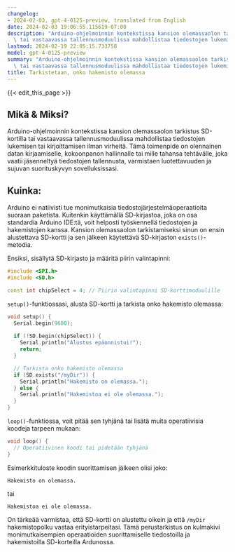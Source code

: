 ```yaml
---
changelog:
- 2024-02-03, gpt-4-0125-preview, translated from English
date: 2024-02-03 19:06:55.115619-07:00
description: "Arduino-ohjelmoinnin kontekstissa kansion olemassaolon tarkistus SD-kortilla\
  \ tai vastaavassa tallennusmoduulissa mahdollistaa tiedostojen lukemisen tai\u2026"
lastmod: 2024-02-19 22:05:15.733758
model: gpt-4-0125-preview
summary: "Arduino-ohjelmoinnin kontekstissa kansion olemassaolon tarkistus SD-kortilla\
  \ tai vastaavassa tallennusmoduulissa mahdollistaa tiedostojen lukemisen tai\u2026"
title: Tarkistetaan, onko hakemisto olemassa
---
```


{{< edit_this_page >}}

## Mikä & Miksi?
Arduino-ohjelmoinnin kontekstissa kansion olemassaolon tarkistus SD-kortilla tai vastaavassa tallennusmoduulissa mahdollistaa tiedostojen lukemisen tai kirjoittamisen ilman virheitä. Tämä toimenpide on olennainen datan kirjaamiselle, kokoonpanon hallinnalle tai mille tahansa tehtävälle, joka vaatii jäsenneltyä tiedostojen tallennusta, varmistaen luotettavuuden ja sujuvan suorituskyvyn sovelluksissasi.

## Kuinka:
Arduino ei natiivisti tue monimutkaisia tiedostojärjestelmäoperaatioita suoraan paketista. Kuitenkin käyttämällä SD-kirjastoa, joka on osa standardia Arduino IDE:tä, voit helposti työskennellä tiedostojen ja hakemistojen kanssa. Kansion olemassaolon tarkistamiseksi sinun on ensin alustettava SD-kortti ja sen jälkeen käytettävä SD-kirjaston `exists()`-metodia.

Ensiksi, sisällytä SD-kirjasto ja määritä piirin valintapinni:

```cpp
#include <SPI.h>
#include <SD.h>

const int chipSelect = 4; // Piirin valintapinni SD-korttimoduulille
```

`setup()`-funktiossasi, alusta SD-kortti ja tarkista onko hakemisto olemassa:

```cpp
void setup() {
  Serial.begin(9600);
  
  if (!SD.begin(chipSelect)) {
    Serial.println("Alustus epäonnistui!");
    return;
  }

  // Tarkista onko hakemisto olemassa
  if (SD.exists("/myDir")) {
    Serial.println("Hakemisto on olemassa.");
  } else {
    Serial.println("Hakemistoa ei ole olemassa.");
  }
}
```
`loop()`-funktiossa, voit pitää sen tyhjänä tai lisätä muita operatiivisia koodeja tarpeen mukaan:

```cpp
void loop() {
  // Operatiivinen koodi tai pidetään tyhjänä
}
```

Esimerkkituloste koodin suorittamisen jälkeen olisi joko:

```
Hakemisto on olemassa.
```
tai

```
Hakemistoa ei ole olemassa.
```

On tärkeää varmistaa, että SD-kortti on alustettu oikein ja että `/myDir` hakemistopolku vastaa erityistarpeitasi. Tämä perustarkistus on kulmakivi monimutkaisempien operaatioiden suorittamiselle tiedostoilla ja hakemistoilla SD-korteilla Ardunossa.
